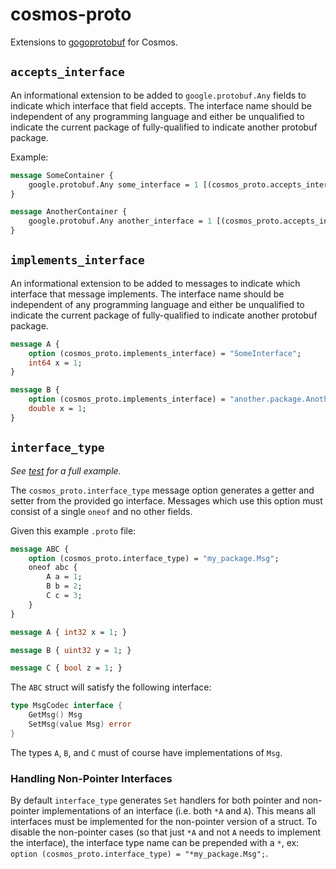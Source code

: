 # cosmos-proto

Extensions to [gogoprotobuf](github.com/gogo/protobuf) for Cosmos.

## `accepts_interface`

An informational extension to be added to `google.protobuf.Any` fields to
indicate which interface that field accepts. The interface name should be
independent of any programming language and either be unqualified to indicate
the current package of fully-qualified to indicate another protobuf package.

Example:

```proto
message SomeContainer {
    google.protobuf.Any some_interface = 1 [(cosmos_proto.accepts_interface) = "SomeInterface"];
}

message AnotherContainer {
    google.protobuf.Any another_interface = 1 [(cosmos_proto.accepts_interface) = "another.package.AnotherInterface"];
}
```

## `implements_interface`

An informational extension to be added to messages to indicate which interface
that message implements. The interface name should be independent of any
programming language and either be unqualified to indicate the current package
of fully-qualified to indicate another protobuf package.

```proto
message A {
    option (cosmos_proto.implements_interface) = "SomeInterface";
    int64 x = 1;
}

message B {
    option (cosmos_proto.implements_interface) = "another.package.AnotherInterface";
    double x = 1;
}
```

## `interface_type`

*See [test](test/) for a full example.*

The `cosmos_proto.interface_type` message option generates a getter and setter
from the provided go interface. Messages which use this option must consist of a
single `oneof` and no other fields.

Given this example `.proto` file:

```proto
message ABC {
    option (cosmos_proto.interface_type) = "my_package.Msg";
    oneof abc {
        A a = 1;
        B b = 2;
        C c = 3;
    }
}

message A { int32 x = 1; }

message B { uint32 y = 1; }

message C { bool z = 1; }
```

The `ABC` struct will satisfy the following interface:

```go
type MsgCodec interface {
    GetMsg() Msg
    SetMsg(value Msg) error
}
```

The types `A`, `B`, and `C` must of course have implementations of `Msg`.

### Handling Non-Pointer Interfaces

By default `interface_type` generates `Set` handlers for both pointer and
non-pointer implementations of an interface (i.e. both `*A` and `A`). This means
all interfaces must be implemented for the non-pointer version of a struct. To
disable the non-pointer cases (so that just `*A` and not `A` needs to implement
the interface), the interface type name can be prepended with a `*`, ex:
`option (cosmos_proto.interface_type) = "*my_package.Msg";`.
